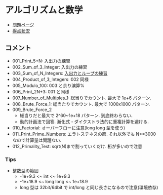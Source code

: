 # アルゴリズムと数学

- [問題ページ](https://atcoder.jp/contests/math-and-algorithm)
- [得点状況](https://atcoder.jp/contests/math-and-algorithm/score)

## コメント

- 001_Print_5+N: 入出力の練習
- 002_Sum_of_3_Integer: 入出力の練習
- 003_Sum_of_N_Integers: [入出力とループの練習](https://wakabame.hatenablog.com/entry/2019/02/24/141009)
- 004_Product_of_3_Integers: 002 同様
- 005_Modulo_100: 003 と余り演算%
- 006_Print_2N+3: 001 と同様
- 007_Number_of_Multiples_1: 総当りでカウント. 最大で 1e+6 パターン.
- 008_Brute_Force_1: 総当たりでカウント. 最大で 1000x1000 パターン.
- 009_Brute_Force_2
  - 総当りだと最大で 2^60~1e+18 パターン. 到底終わらない.
  - 動的計画法で回答. 漸化式・ダイクストラ法的に重複計算を避ける.
- 010_Factorial: オーバーフローに注意(long long 型を使う)
- 011_Print_Prime_Numbers: エラトステネスの篩. それ以外でも N<=3000 なので計算量は問題ない.
- 012_Primality_Test: sqrt(N)まで割っていくだけ. 桁が多いので注意

### Tips

- 整数型の範囲
  - -1e+9.3 <~ int <~ 1e+9.3
  - -1e+18.9 <~ long long <~ 1e+18.9
  - long 型は 32bit/64bit で int/long と同じ長さになるので注意(環境依存)
